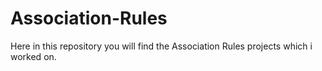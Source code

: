 # Association-Rules
Here in this repository you will find the Association Rules projects which i worked on.

